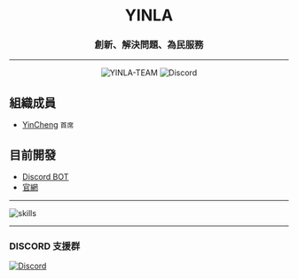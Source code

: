 <h1 align="center">YINLA</h1>

<h3 align="center">創新、解決問題、為民服務</h3>

---
<p align="center"> <img src="https://komarev.com/ghpvc/?username=YINLA-TEAM&label=views&color=8cff00&style=flat-square" alt="YINLA-TEAM" /> <img alt="Discord" src="https://img.shields.io/discord/1031159028505641011?style=flat-square"> </p>

## **組織成員**

- [YinCheng](https://github.com/YinCheng0106) `首席` 

## **目前開發**

- [Discord BOT](https://github.com/YINLA-TEAM/YINLA) 
- [官網](https://yinla-team.github.io/website/)

---
![skills](https://skillicons.dev/icons?i=html,css,js,py,cpp,md,vue,vite)

---
### **DISCORD 支援群**
[![Discord](https://skillicons.dev/icons?i=discord)](https://discord.gg/mnCHdBbh65)
